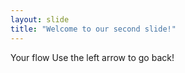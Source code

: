 ```yaml
---
layout: slide
title: "Welcome to our second slide!"
---
```

Your flow
Use the left arrow to go back!
